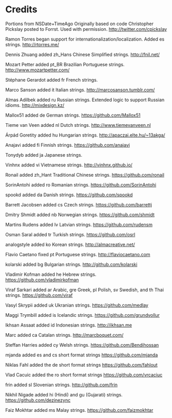 Credits
=======

Portions from NSDate+TimeAgo Originally based on code Christopher Pickslay posted to Forrst. Used with permission. http://twitter.com/cpickslay

Ramon Torres began support for internationalization/localization. Added es strings. http://rtorres.me/

Dennis Zhuang added zh_Hans Chinese Simplified strings. http://fnil.net/

Mozart Petter added pt_BR Brazilian Portuguese strings. http://www.mozartpetter.com/

Stéphane Gerardot added fr French strings.

Marco Sanson added it Italian strings. http://marcosanson.tumblr.com/

Almas Adilbek added ru Russian strings. Extended logic to support Russian idioms. http://mixdesign.kz/

Mallox51 added de German strings. https://github.com/Mallox51

Tieme van Veen added nl Dutch strings. http://www.tiemevanveen.nl

Árpád Goretity added hu Hungarian strings. http://apaczai.elte.hu/~13akga/

Anajavi added fi Finnish strings. https://github.com/anajavi

Tonydyb added ja Japanese strings.

Vinhnx added vi Vietnamese strings. http://vinhnx.github.io/

Ronail added zh_Hant Traditional Chinese strings. https://github.com/ronail

SorinAntohi added ro Romanian strings. https://github.com/SorinAntohi

spookd added da Danish strings. https://github.com/spookd

Barrett Jacobsen added cs Czech strings. https://github.com/barrettj

Dmitry Shmidt added nb Norwegian strings. https://github.com/shmidt

Martins Rudens added lv Latvian strings. https://github.com/rudensm

Osman Saral added tr Turkish strings. https://github.com/osrl

analogstyle added ko Korean strings. http://almacreative.net/

Flavio Caetano fixed pt Portuguese strings. http://flaviocaetano.com

kolarski added bg Bulgarian strings. http://github.com/kolarski

Vladimir Kofman added he Hebrew strings. https://github.com/vladimirkofman

Viraf Sarkari added ar Arabic, gre Greek, pl Polish, sv Swedish, and th Thai strings. https://github.com/viraf

Vasyl Skrypii added uk Ukranian strings. https://github.com/medlay

Maggi Trymbill added is Icelandic strings. https://github.com/grundvollur

Ikhsan Assaat added id Indonesian strings. http://ikhsan.me

Marc added ca Catalan strings. http://marcboquet.com/

Steffan Harries added cy Welsh strings. https://github.com/Bendihossan

mjanda added es and cs short format strings https://github.com/mjanda

Niklas Fahl added the de short format strings https://github.com/fahlout

Vlad Cacuic added the ro short format strings https://github.com/vrcaciuc

frin added sl Slovenian strings. http://github.com/frin

Nikhil Nigade added hi (Hindi) and gu (Gujarati) strings. https://github.com/dezinezync

Faiz Mokhtar added ms Malay strings. https://github.com/faizmokhtar
